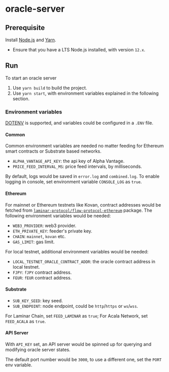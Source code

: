 # oracle-server

## Prerequisite

Install [Node.js](https://nodejs.org/en/) and [Yarn](https://yarnpkg.com/).
- Ensure that you have a LTS Node.js installed, with version `12.x`.

## Run

To start an oracle server
1. Use `yarn build` to build the project.
2. Use `yarn start`, with environment variables explained in the following section.

### Environment variables

[DOTENV](https://github.com/motdotla/dotenv#readme) is supported, and variables could be configured in a `.ENV` file.

#### Common

Common environment variables are needed no matter feeding for Ethereum smart contracts or Substrate based networks.

* `ALPHA_VANTAGE_API_KEY`: the api key of Alpha Vantage.
* `PRICE_FEED_INTERVAL_MS`: price feed intervals, by milliseconds.

By default, logs would be saved in `error.log` and `combined.log`. To enable logging in console, set environment variable `CONSOLE_LOG` as `true`.

#### Ethereum
For mainnet or Ethereum testnets like Kovan, contract addresses would be fetched from [`laminar-protocol/flow-protocol-ethereum`](https://github.com/laminar-protocol/flow-protocol-ethereum) package. The following environment variables would be needed:
* `WEB3_PROVIDER`: web3 provider.
* `ETH_PRIVATE_KEY`: feeder's private key.
* `CHAIN`: `mainnet`, `kovan` etc.
* `GAS_LIMIT`: gas limit.

For local testnet, additional environment variables would be needed:
* `LOCAL_TESTNET_ORACLE_CONTRACT_ADDR`: the oracle contract address in local testnet.
* `FJPY`: `fJPY` contract address.
* `FEUR`: `fEUR` contract address.

#### Substrate

* `SUB_KEY_SEED`: key seed.
* `SUB_ENDPOINT`: node endpoint, could be `http`/`https` or `ws`/`wss`.

For Laminar Chain, set `FEED_LAMINAR` as `true`; For Acala Network, set `FEED_ACALA` as `true`.

#### API Server

With `API_KEY` set, an API server would be spinned up for querying and modifying oracle server states.

The default port number would be `3000`, to use a different one, set the `PORT` env variable.
